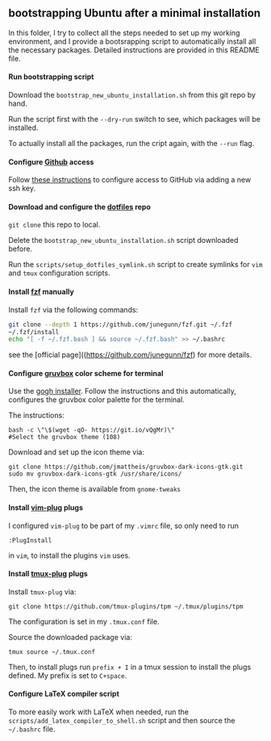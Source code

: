## bootstrapping Ubuntu after a minimal installation

In this folder, I try to collect all the steps needed to set up my working environment, and I provide a bootsrapping script to automatically install all the necessary packages. Detailed instructions are provided in this README file.

#### Run bootstrapping script

Download the `bootstrap_new_ubuntu_installation.sh` from this git repo by hand.

Run the script first with the `--dry-run` switch to see, which packages will be installed.

To actually install all the packages, run the cript again, with the `--run` flag.

#### Configure [Github](https://github.com/) access

Follow [these instructions](https://docs.github.com/en/authentication/connecting-to-github-with-ssh/generating-a-new-ssh-key-and-adding-it-to-the-ssh-agent) to configure access to GitHub via adding a new ssh key.

#### Download and configure the [dotfiles](https://github.com/rstofi/dotfiles) repo

`git clone` this repo to local.

Delete the `bootstrap_new_ubuntu_installation.sh` script downloaded before.

Run the `scripts/setup_dotfiles_symlink.sh` script to create symlinks for `vim` and `tmux` configuration scripts.

#### Install [fzf](https://github.com/junegunn/fzf) manually

Install `fzf` via the following commands:

```bash
git clone --depth 1 https://github.com/junegunn/fzf.git ~/.fzf
~/.fzf/install
echo "[ -f ~/.fzf.bash ] && source ~/.fzf.bash" >> ~/.bashrc
```

see the [official page]((https://github.com/junegunn/fzf) for more details.

#### Configure [gruvbox](https://github.com/morhetz/gruvbox) color scheme for terminal

Use the [gogh installer](https://github.com/Gogh-Co/Gogh). Follow the instructions and this automatically, configures the gruvbox color palette for the terminal.

The instructions:

```
bash -c \"\$(wget -qO- https://git.io/vQgMr)\" 
#Select the gruvbox theme (108)
```

Download and set up the icon theme via:

```
git clone https://github.com/jmattheis/gruvbox-dark-icons-gtk.git
sudo mv gruvbox-dark-icons-gtk /usr/share/icons/
```

Then, the icon theme is available from `gnome-tweaks`

#### Install [vim-plug](https://github.com/junegunn/vim-plug) plugs

I configured `vim-plug` to be part of my `.vimrc` file, so only need to run

```
:PlugInstall
```

in `vim`, to install the plugins `vim` uses.

#### Install [tmux-plug](https://github.com/tmux-plugins/tpm) plugs

Install `tmux-plug` via:

```
git clone https://github.com/tmux-plugins/tpm ~/.tmux/plugins/tpm
```

The configuration is set in my `.tmux.conf` file.

Source the downloaded package via:

```
tmux source ~/.tmux.conf
```

Then, to install plugs run `prefix + I` in a tmux session to install the plugs defined. My prefix is set to `C+space`.


#### Configure LaTeX compiler script

To more easily work with LaTeX when needed, run the `scripts/add_latex_compiler_to_shell.sh` script and then source the `~/.bashrc` file.

